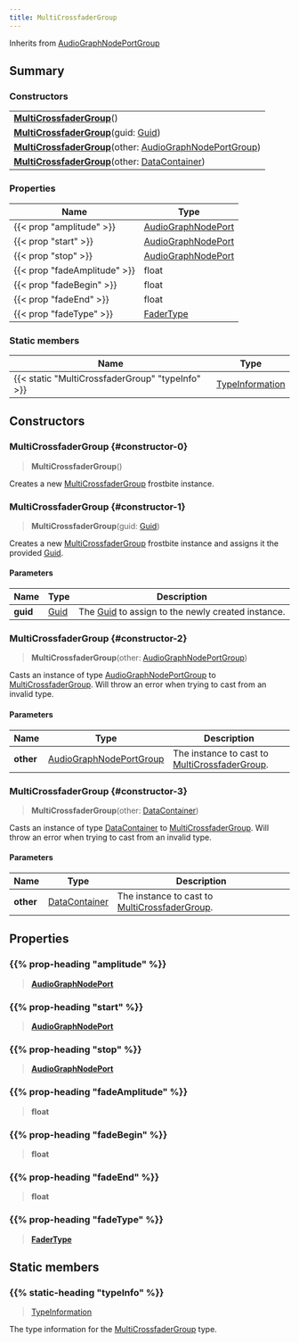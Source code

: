 ```yaml
---
title: MultiCrossfaderGroup
---
```


Inherits from 
[AudioGraphNodePortGroup](/vext/ref/fb/audiographnodeportgroup)

## Summary
### Constructors
| |
| ----------- |
| **[MultiCrossfaderGroup](#constructor-0)**() |
| **[MultiCrossfaderGroup](#constructor-1)**(guid: [Guid](/vext/ref/shared/class/guid)) |
| **[MultiCrossfaderGroup](#constructor-2)**(other: [AudioGraphNodePortGroup](/vext/ref/fb/audiographnodeportgroup)) |
| **[MultiCrossfaderGroup](#constructor-3)**(other: [DataContainer](/vext/ref/shared/class/datacontainer)) |

### Properties
| Name | Type |
| ---- | ---- |
| {{< prop "amplitude" >}} | [AudioGraphNodePort](/vext/ref/fb/audiographnodeport) |
| {{< prop "start" >}} | [AudioGraphNodePort](/vext/ref/fb/audiographnodeport) |
| {{< prop "stop" >}} | [AudioGraphNodePort](/vext/ref/fb/audiographnodeport) |
| {{< prop "fadeAmplitude" >}} | float |
| {{< prop "fadeBegin" >}} | float |
| {{< prop "fadeEnd" >}} | float |
| {{< prop "fadeType" >}} | [FaderType](/vext/ref/fb/fadertype) |

### Static members
| Name | Type |
| ---- | ---- |
| {{< static "MultiCrossfaderGroup" "typeInfo" >}} | [TypeInformation](/vext/ref/shared/class/typeinformation) |

## Constructors
### MultiCrossfaderGroup {#constructor-0}
> **MultiCrossfaderGroup**()

Creates a new [MultiCrossfaderGroup](/vext/ref/fb/multicrossfadergroup) frostbite instance.

### MultiCrossfaderGroup {#constructor-1}
> **MultiCrossfaderGroup**(guid: [Guid](/vext/ref/shared/class/guid))

Creates a new [MultiCrossfaderGroup](/vext/ref/fb/multicrossfadergroup) frostbite instance and assigns it the provided [Guid](/vext/ref/shared/class/guid).

#### Parameters
| Name | Type | Description |
| ---- | ---- | ----------- |
| **guid** | [Guid](/vext/ref/shared/class/guid) | The [Guid](/vext/ref/shared/class/guid) to assign to the newly created instance. |

### MultiCrossfaderGroup {#constructor-2}
> **MultiCrossfaderGroup**(other: [AudioGraphNodePortGroup](/vext/ref/fb/audiographnodeportgroup))

Casts an instance of type [AudioGraphNodePortGroup](/vext/ref/fb/audiographnodeportgroup) to [MultiCrossfaderGroup](/vext/ref/fb/multicrossfadergroup). Will throw an error when trying to cast from an invalid type.

#### Parameters
| Name | Type | Description |
| ---- | ---- | ----------- |
| **other** | [AudioGraphNodePortGroup](/vext/ref/fb/audiographnodeportgroup) | The instance to cast to [MultiCrossfaderGroup](/vext/ref/fb/multicrossfadergroup). |

### MultiCrossfaderGroup {#constructor-3}
> **MultiCrossfaderGroup**(other: [DataContainer](/vext/ref/shared/class/datacontainer))

Casts an instance of type [DataContainer](/vext/ref/shared/class/datacontainer) to [MultiCrossfaderGroup](/vext/ref/fb/multicrossfadergroup). Will throw an error when trying to cast from an invalid type.

#### Parameters
| Name | Type | Description |
| ---- | ---- | ----------- |
| **other** | [DataContainer](/vext/ref/shared/class/datacontainer) | The instance to cast to [MultiCrossfaderGroup](/vext/ref/fb/multicrossfadergroup). |

## Properties
### {{% prop-heading "amplitude" %}}
> **[AudioGraphNodePort](/vext/ref/fb/audiographnodeport)**

### {{% prop-heading "start" %}}
> **[AudioGraphNodePort](/vext/ref/fb/audiographnodeport)**

### {{% prop-heading "stop" %}}
> **[AudioGraphNodePort](/vext/ref/fb/audiographnodeport)**

### {{% prop-heading "fadeAmplitude" %}}
> **float**

### {{% prop-heading "fadeBegin" %}}
> **float**

### {{% prop-heading "fadeEnd" %}}
> **float**

### {{% prop-heading "fadeType" %}}
> **[FaderType](/vext/ref/fb/fadertype)**

## Static members
### {{% static-heading "typeInfo" %}}
> [TypeInformation](/vext/ref/shared/class/typeinformation)

The type information for the [MultiCrossfaderGroup](/vext/ref/fb/multicrossfadergroup) type.

